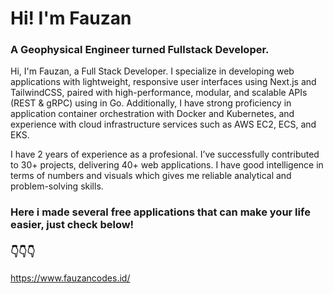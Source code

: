 # Hi! I'm Fauzan

### A Geophysical Engineer turned Fullstack Developer. 

Hi, I'm Fauzan, a Full Stack Developer. I specialize in developing web applications with lightweight, responsive user interfaces using Next.js and TailwindCSS, paired with high-performance, modular, and scalable APIs (REST & gRPC) using in Go. Additionally, I have strong proficiency in application container orchestration with Docker and Kubernetes, and experience with cloud infrastructure services such as AWS EC2, ECS, and EKS.

I have 2 years of experience as a profesional. I’ve successfully contributed to 30+ projects, delivering 40+ web applications. I have good intelligence in terms of numbers and visuals which gives me reliable analytical and problem-solving skills.

### Here i made several free applications that can make your life easier, just check below!

### 👇👇👇

https://www.fauzancodes.id/
